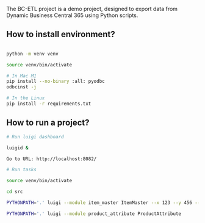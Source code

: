 The BC-ETL project is a demo project, designed to export data from Dynamic Business Central 365 using Python scripts.

## How to install environment?

```bash

python -m venv venv

source venv/bin/activate

# In Mac M1
pip install --no-binary :all: pyodbc
odbcinst -j

# In the Linux
pip install -r requirements.txt

```

## How to run a project?
```bash
# Run luigi dashboard

luigid &

Go to URL: http://localhost:8082/

# Run tasks

source venv/bin/activate

cd src

PYTHONPATH='.' luigi --module item_master ItemMaster --x 123 --y 456 --local-scheduler

PYTHONPATH='.' luigi --module product_attribute ProductAttribute

```
